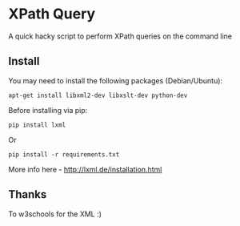 # XPath Query

A quick hacky script to perform XPath queries on the command line

## Install

You may need to install the following packages (Debian/Ubuntu):

    apt-get install libxml2-dev libxslt-dev python-dev

Before installing via pip:

    pip install lxml

Or

    pip install -r requirements.txt

More info here - http://lxml.de/installation.html

## Thanks

To w3schools for the XML :)
